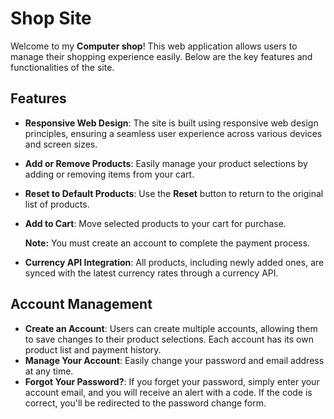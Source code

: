 # Shop Site

Welcome to my **Computer shop**! This web application allows users to manage their shopping experience easily. Below are the key features and functionalities of the site.

## Features
- **Responsive Web Design**: The site is built using responsive web design principles, ensuring a seamless user experience across various devices and screen sizes.
- **Add or Remove Products**: Easily manage your product selections by adding or removing items from your cart.
- **Reset to Default Products**: Use the **Reset** button to return to the original list of products.
- **Add to Cart**: Move selected products to your cart for purchase.
  
  **Note:** You must create an account to complete the payment process.

- **Currency API Integration**: All products, including newly added ones, are synced with the latest currency rates through a currency API.

## Account Management

- **Create an Account**: Users can create multiple accounts, allowing them to save changes to their product selections. Each account has its own product list and payment history.
- **Manage Your Account**: Easily change your password and email address at any time.
- **Forgot Your Password?**: If you forget your password, simply enter your account email, and you will receive an alert with a code. If the code is correct, you'll be redirected to the password change form.
